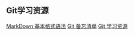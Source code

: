 

## Git学习资源

[MarkDown 基本格式语法](https://docs.github.com/cn/get-started/writing-on-github/getting-started-with-writing-and-formatting-on-github/basic-writing-and-formatting-syntax#links)
[Git 备忘清单](https://training.github.com/downloads/zh_CN/github-git-cheat-sheet/)
[Git 学习资源](https://docs.github.com/cn/get-started/quickstart/git-and-github-learning-resources)



